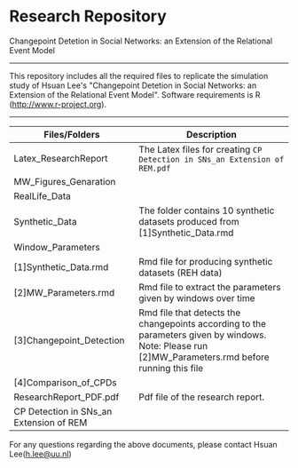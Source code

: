Research Repository
===

Changepoint Detetion in Social Networks: an Extension of the Relational Event Model

---
This repository includes all the required files to replicate the simulation study of Hsuan Lee's "Changepoint Detetion in Social Networks: an Extension of the Relational Event Model". 
Software requirements is R (http://www.r-project.org).

---

| Files/Folders          | Description   |
| -----------------      | ------------- |
|Latex_ResearchReport                    |The Latex files for creating ``CP Detection in SNs_an Extension of REM.pdf``|
|MW_Figures_Genaration                   | |
|RealLife_Data                           | |
|Synthetic_Data                          |The folder contains 10 synthetic datasets produced from [1]Synthetic_Data.rmd|
|Window_Parameters                       | |
|[1]Synthetic_Data.rmd                   |Rmd file for producing synthetic datasets (REH data)|
|[2]MW_Parameters.rmd                    |Rmd file to extract the parameters given by windows over time|
|[3]Changepoint_Detection                |Rmd file that detects the changepoints according to the parameters given by windows. Note: Please run [2]MW_Parameters.rmd before running this file|
|[4]Comparison_of_CPDs                   | |
|ResearchReport_PDF.pdf                  |Pdf file of the research report.|
|CP Detection in SNs_an Extension of REM |
For any questions regarding the above documents, please contact Hsuan Lee(h.lee@uu.nl)
